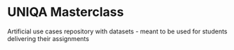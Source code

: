# UNIQA Masterclass
Artificial use cases repository with datasets - meant to be used for students delivering their assignments

